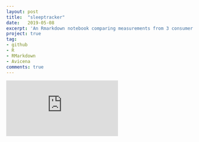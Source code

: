 ```yaml
---
layout: post
title:  "sleeptracker"
date:   2019-05-08
excerpt: 'An Rmarkdown notebook comparing measurements from 3 consumer sleep trackers'
project: true
tag:
- github
- R
- RMarkdown
- Avicena
comments: true
---
```


![github](https://nickwisniewski.com/sleeptracker/article_3-device.html)

